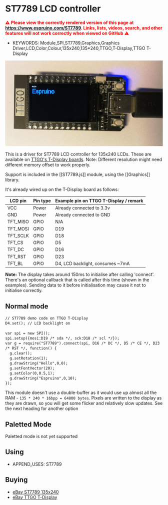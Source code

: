 ST7789 LCD controller
=====================

<span style="color:red">:warning: **Please view the correctly rendered version of this page at https://www.espruino.com/ST7789. Links, lists, videos, search, and other features will not work correctly when viewed on GitHub** :warning:</span>

* KEYWORDS: Module,SPI,ST7789,Graphics,Graphics Driver,LCD,Color,Colour,135x240,135*240,TTGO,T-Display,TTGO T-Display

![ST7789 LCD module](ST7789/ST7789_module.jpg)

This is a driver for ST7789 LCD controller for 135x240 LCDs. These are available on [TTGO's T-Display boards](https://github.com/Xinyuan-LilyGO/TTGO-T-Display). Note: Different resolution might need different memory offset to work properly.

Support is included in the [[ST7789.js]] module, using the [[Graphics]] library.

It's already wired up on the T-Display board as follows:

| LCD pin  | Pin type | Example pin on TTGO T-Display / remark |
|----------|----------|----------------------------------------|
| VCC      | Power    | Already connected to 3.3v              |
| GND      | Power    | Already connected to GND               |
| TFT_MISO | GPIO     | N/A                                    |
| TFT_MOSI | GPIO     | D19                                    |
| TFT_SCLK | GPIO     | D18                                    |
| TFT_CS   | GPIO     | D5                                     |
| TFT_DC   | GPIO     | D16                                    |
| TFT_RST  | GPIO     | D23                                    |
| TFT_BL   | GPIO     | D4, LCD backlight, consumes ~7mA       |


**Note:** The display takes around 150ms to initialise after calling 'connect'. There's an optional callback that is called after this time (shown in the examples). Sending data to it before initialisation may cause it not to initialise correctly.


Normal mode
-----------

```
// ST7789 demo code on TTGO T-Display
D4.set(); // LCD backlight on

var spi = new SPI();
spi.setup({mosi:D19 /* sda */, sck:D18 /* scl */});
var g = require("ST7789").connect(spi, D16 /* DC */, D5 /* CE */, D23 /* RST */, function() {
  g.clear();
  g.setRotation(1);
  g.drawString("Hello",0,0);
  g.setFontVector(20);
  g.setColor(0,0.5,1);
  g.drawString("Espruino",0,10);
});
```

This module doesn't use a double-buffer as it would use up almost all the RAM - `135 * 240 * 16bpp = 64800 bytes`. Pixels are written to the display as they are drawn, so you will get some flicker and relatively slow updates. See the next heading for another option

Paletted Mode
-------------
Paletted mode is not yet supported

Using 
-----

* APPEND_USES: ST7789

Buying
-----

* [eBay ST7789 135x240](http://www.ebay.com/sch/i.html?_nkw=ST7789+135x240)
* [eBay TTGO T-Display](http://www.ebay.com/sch/i.html?_nkw=TTGO+T-Display)

